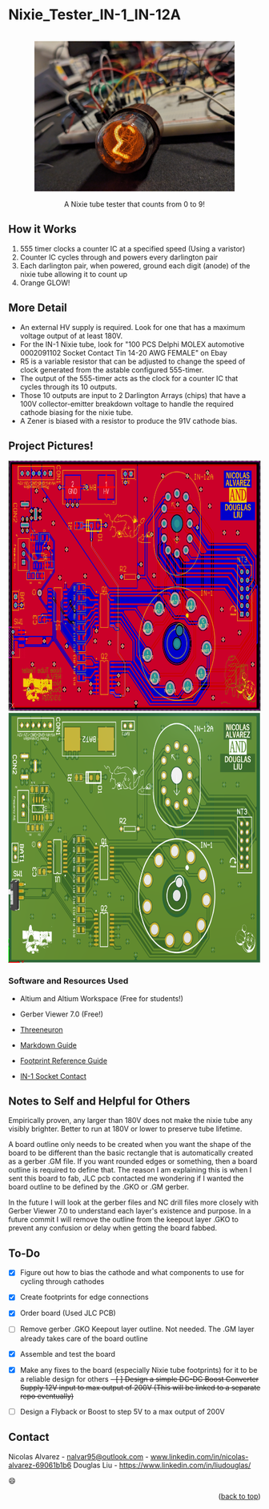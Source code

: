 # Nixie_Tester_IN-1_IN-12A

<!-- PROJECT LOGO -->
<br />
<div align="center">
  <a href="https://github.com/NA-varez/Nixie_Tester_IN-1_IN-12A/">
    <img src="images/1.jpg" alt="1" width="400" height="300">
  </a>

  <p align="center">
    A Nixie tube tester that counts from 0 to 9!
    <br />
  </p>
</div>


## How it Works
1. 555 timer clocks a counter IC at a specified speed (Using a varistor) 
2. Counter IC cycles through and powers every darlington pair 
3. Each darlington pair, when powered, ground each digit (anode) of the nixie tube allowing it to count up
4. Orange GLOW!

## More Detail
- An external HV supply is required. Look for one that has a maximum voltage output of at least 180V.
- For the IN-1 Nixie tube, look for "100 PCS Delphi MOLEX automotive 0002091102 Socket Contact Tin 14-20 AWG FEMALE" on Ebay
- R5 is a variable resistor that can be adjusted to change the speed of clock generated from the astable configured 555-timer.
- The output of the 555-timer acts as the clock for a counter IC that cycles through its 10 outputs.
- Those 10 outputs are input to 2 Darlington Arrays (chips) that have a 100V collector-emitter breakdown voltage to handle the required cathode biasing for the nixie tube.
- A Zener is biased with a resistor to produce the 91V cathode bias.

## Project Pictures!

<div align="center">
  <a href="https://github.com/NA-varez/Nixie_Tester_IN-1_IN-12A/">
    <img src="images/2.png" alt="2" width="800" height="500">
  </a>
</div>

<div align="center">
  <a href="https://github.com/NA-varez/Nixie_Tester_IN-1_IN-12A/">
    <img src="images/3.png" alt="3" width="800" height="500">
  </a>
</div>


### Software and Resources Used

* Altium and Altium Workspace (Free for students!)
* Gerber Viewer 7.0 (Free!)
  
* [Threeneuron](https://threeneurons.wordpress.com/nixie-power-supply/)
* [Markdown Guide](https://www.markdownguide.org/basic-syntax/#reference-style-links)
* [Footprint Reference Guide](https://www.slideshare.net/abishus/smt-notes)
* [IN-1 Socket Contact](https://www.ebay.com/itm/302480301206?_skw=100+PCS+Delphi+MOLEX+automotive+0002091102)


## Notes to Self and Helpful for Others
Empirically proven, any larger than 180V does not make the nixie tube any visibly brighter. Better to run at 180V or lower to preserve tube lifetime.

A board outline only needs to be created when you want the shape of the board to be different than the basic rectangle that is automatically created as a gerber .GM file.
If you want rounded edges or something, then a board outline is required to define that. The reason I am explaining this is when I sent this board to fab, 
JLC pcb contacted me wondering if I wanted the board outline to be defined by the .GKO or .GM gerber.

In the future I will look at the gerber files and NC drill files more closely with Gerber Viewer 7.0 to understand each layer's existence and purpose.
In a future commit I will remove the outline from the keepout layer .GKO to prevent any confusion or delay when getting the board fabbed.


## To-Do

- [X] Figure out how to bias the cathode and what components to use for cycling through cathodes
- [x] Create footprints for edge connections
- [X] Order board (Used JLC PCB)
- [ ] Remove gerber .GKO Keepout layer outline. Not needed. The .GM layer already takes care of the board outline
- [X] Assemble and test the board
- [X] Make any fixes to the board (especially Nixie tube footprints) for it to be a reliable design for others
~~- [ ] Design a simple DC-DC Boost Converter Supply 12V input to max output of 200V (This will be linked to a separate repo eventually)~~
- [ ] Design a Flyback or Boost to step 5V to a max output of 200V




## Contact

Nicolas Alvarez - nalvar95@outlook.com - www.linkedin.com/in/nicolas-alvarez-69061b1b6
Douglas Liu - https://www.linkedin.com/in/liudouglas/

:smile:

<p align="right">(<a href="#readme-top">back to top</a>)</p>

